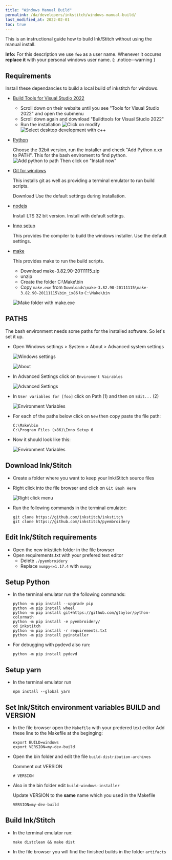 ```yaml
---
title: "Windows Manual Build"
permalink: /da/developers/inkstitch/windows-manual-build/
last_modified_at: 2022-02-01
toc: true
---
```

This is an instructional guide how to build Ink/Stitch without using the manual install.

**Info:** For this description we use **`foo`** as a user name. Whenever it occures **replace it** with your personal windows user name.
{: .notice--warning }

## Requirements

Install these dependancies to build a local build of inkstitch for windows.

* [Build Tools for Visual Studio 2022](https://visualstudio.microsoft.com/de/downloads/)
  * Scroll down on their website until you see "Tools for Visual Studio 2022" and open the submenu
  * Scroll down again and download "Buildtools for Visual Studio 2022"
  * Run the installation
    ![Click on modify](/assets/images/developers/windows-manual-build/build-tools-modify.png)
    ![Select desktop development with c++](/assets/images/developers/windows-manual-build/windows_build-tools.png)
* [Python](https://www.python.org/downloads/release/python-398/)

  Choose the 32bit version, run the installer and check "Add Python x.xx to PATH".
  This for the bash enviroment to find python.
  ![Add python to path](/assets/images/developers/windows-manual-build/Python.png)
  Then click on "Install now"
* [Git for windows](https://gitforwindows.org/)

  This installs git as well as providing a terminal emulator to run build scripts.

  Download 
  Use the default settings during installation.
* [nodejs](https://nodejs.org/en/download/)

  Install LTS 32 bit version. Install with default settings.

* [Inno setup](https://jrsoftware.org/isdl.php)

  This provides the compiler to build the windows installer.
  Use the default settings.
* [make](https://sourceforge.net/projects/mingw-w64/files/External%20binary%20packages%20%28Win64%20hosted%29/make/)

  This provides make to run the build scripts.
  * Download make-3.82.90-20111115.zip
  * unzip
  * Create the folder C:\Make\bin
  * Copy `make.exe` from `Downloads\make-3.82.90-20111115\make-3.82.90-20111115\bin_ix86` to `C:\Make\bin`

  ![Make folder with make.exe](/assets/images/developers/windows-manual-build/make-path.png)

## PATHS

The bash environment needs some paths for the installed software. So let's set it up.

* Open Windows settings > System > About > Advanced system settings 

  ![Windows settings](/assets/images/developers/windows-manual-build/WindowsSystem.png)

  ![About](/assets/images/developers/windows-manual-build/PATH1.png)

* In Advanced Settings click on `Enviroment Vairables`

  ![Advanced Settings](/assets/images/developers/windows-manual-build/PATH2.png)

* In `User variables for [foo]` click on Path (1) and then on `Edit...` (2)

  ![Environment Variables](/assets/images/developers/windows-manual-build/PATH3.png)

* For each of the paths below click on `New` then copy paste the file path:

  ```
  C:\Make\bin
  C:\Program Files (x86)\Inno Setup 6
  ```
* Now it should look like this:

  ![Environment Variables](/assets/images/developers/windows-manual-build/Final-paths.png)

## Download Ink/Stitch

* Create a folder where you want to keep your Ink/Stitch source files
* Right click into the file browser and click on `Git Bash Here`

  ![Right click menu](/assets/images/developers/windows-manual-build/GIT.png)
* Run the following commands in the terminal emulator:

  ```
  git clone https://github.com/inkstitch/inkstitch
  git clone https://github.com/inkstitch/pyembroidery
  ```

## Edit Ink/Stitch requirements

* Open the new inkstitch folder in the file browser
* Open requirements.txt with your prefered text editor
  * Delete `./pyembroidery`
  * Replace `numpy<=1.17.4` with `numpy`

## Setup Python

* In the terminal emulator run the following commands:

  ```
  python -m pip install --upgrade pip
  python -m pip install wheel
  python -m pip install git+https://github.com/gtaylor/python-colormath
  python -m pip install -e pyembroidery/
  cd inkstitch
  python -m pip install -r requirements.txt
  python -m pip install pyinstaller
  ```
* For debugging with pydevd also run:
  ```
  python -m pip install pydevd
  ```

## Setup yarn

* In the terminal emulator run

  ```
  npm install --global yarn
  ```

## Set Ink/Stitch environment variables BUILD and VERSION

* In the file browser open the `Makefile` with your predered text editor
  Add these line to the Makefile at the beginging:

  ```
  export BUILD=windows
  export VERSION=my-dev-build
  ```

* Open the bin folder and edit the file `build-distribution-archives`

  Comment out VERSION

  ```
  # VERSION
  ```

* Also in the bin folder edit `build-windows-installer`

  Update VERSION to the **same** name which you used in the Makefile

  ```
  VERSION=my-dev-build
  ```

## Build Ink/Stitch

* In the terminal emulator run:

  ```
  make distclean && make dist
  ```

* In the file browser you will find the finished builds in the folder `artifacts`
